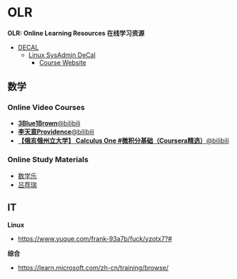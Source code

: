 # OLR

**OLR: Online Learning Resources 在线学习资源**

-   [DECAL](https://decal.berkeley.edu/)
    -   [Linux SysAdmin DeCal](https://decal.berkeley.edu/courses/6873)
        -   [Course Website](https://decal.ocf.io/)

## 数学

### Online Video Courses

-   [**3Blue1Brown**@bilibili](https://space.bilibili.com/88461692/)
-   [**李天意Providence**@bilibili](https://space.bilibili.com/36979113/)
-   [**【俄亥俄州立大学】 Calculus One #微积分基础（Coursera精选）**@bilibili](https://www.bilibili.com/video/BV194411R7oy/)

### Online Study Materials

-   [数学乐](https://www.shuxuele.com/)
-   [吕荐瑞](https://lvjr.bitbucket.io/)

## IT

**Linux**

-   https://www.yuque.com/frank-93a7b/fuck/yzotx7?#

**综合**

-   https://learn.microsoft.com/zh-cn/training/browse/
